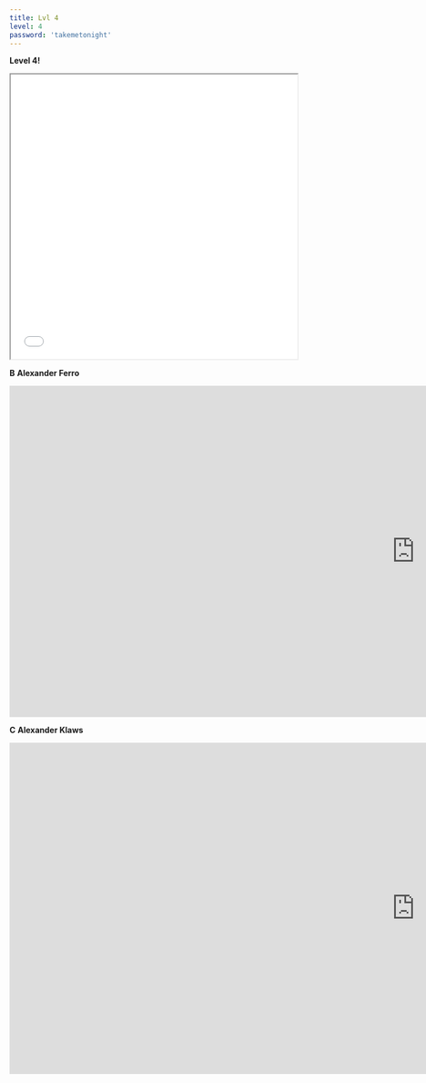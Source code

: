 ```yaml
---
title: Lvl 4
level: 4
password: 'takemetonight'
---
```


**Level 4!**
<iframe src='/Level4.png' width='100%' height='500px'>

**A**
**Alexander Marcus**
<iframe width="1424" height="582" src="https://www.youtube.com/embed/DHHAR1S_eKA" title="YouTube video player" frameborder="0" allow="accelerometer; autoplay; clipboard-write; encrypted-media; gyroscope; picture-in-picture" allowfullscreen></iframe>

**B**
**Alexander Ferro**
<iframe width="1424" height="582" src="https://www.youtube.com/embed/BAEid5SlPC0" title="YouTube video player" frameborder="0" allow="accelerometer; autoplay; clipboard-write; encrypted-media; gyroscope; picture-in-picture" allowfullscreen></iframe>

**C**
**Alexander Klaws**
<iframe width="1424" height="582" src="https://www.youtube.com/embed/DmgDOFtzRFA" title="YouTube video player" frameborder="0" allow="accelerometer; autoplay; clipboard-write; encrypted-media; gyroscope; picture-in-picture" allowfullscreen></iframe>
